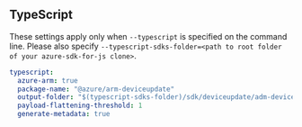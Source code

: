 ## TypeScript

These settings apply only when `--typescript` is specified on the command line.
Please also specify `--typescript-sdks-folder=<path to root folder of your azure-sdk-for-js clone>`.

```yaml $(typescript)
typescript:
  azure-arm: true
  package-name: "@azure/arm-deviceupdate"
  output-folder: "$(typescript-sdks-folder)/sdk/deviceupdate/adm-deviceupdate"
  payload-flattening-threshold: 1
  generate-metadata: true
```
